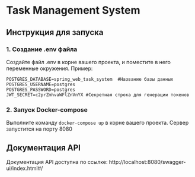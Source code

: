 # Task Management System
## Инструкция для запуска
### 1. Создание .env файла
Создайте файл .env в корне вашего проекта, и поместите в него переменные окружения. Пример:
```
POSTGRES_DATABASE=spring_web_task_system  #Название базы данных
POSTGRES_USERNAME=postgres
POSTGRES_PASSWORD=postgres
JWT_SECRET=c2prZmhvaWFlZnVnYX #Секретная строка для генерации токенов
```

### 2. Запуск Docker-compose
Выполните команду `docker-compose up` в корне вашего проекта.
Сервер запустится на порту 8080

## Документация API
Документация API доступна по ссылке: http://localhost:8080/swagger-ui/index.html#/
